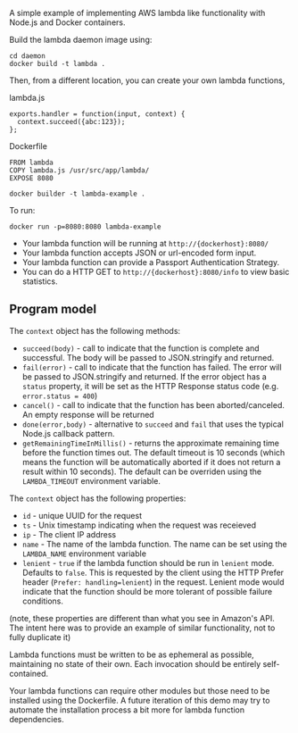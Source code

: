 A simple example of implementing AWS lambda like functionality
with Node.js and Docker containers.

Build the lambda daemon image using:

```
cd daemon
docker build -t lambda .
```

Then, from a different location, you can create your own lambda functions,

lambda.js
```
exports.handler = function(input, context) {
  context.succeed({abc:123});
};
```

Dockerfile
```
FROM lambda
COPY lambda.js /usr/src/app/lambda/
EXPOSE 8080
```

```
docker builder -t lambda-example .
```

To run:

```
docker run -p=8080:8080 lambda-example
```

* Your lambda function will be running at `http://{dockerhost}:8080/`
* Your lambda function accepts JSON or url-encoded form input.
* Your lambda function can provide a Passport Authentication Strategy.
* You can do a HTTP GET to `http://{dockerhost}:8080/info` to view
  basic statistics.

## Program model

The `context` object has the following methods:

* `succeed(body)` - call to indicate that the function is complete and
  successful. The body will be passed to JSON.stringify and returned.
* `fail(error)` - call to indicate that the function has failed. The 
  error will be passed to JSON.stringify and returned. If the error 
  object has a `status` property, it will be set as the HTTP Response
  status code (e.g. `error.status = 400`)
* `cancel()` - call to indicate that the function has been aborted/canceled.
  An empty response will be returned
* `done(error,body)` - alternative to `succeed` and `fail` that uses the
  typical Node.js callback pattern.
* `getRemainingTimeInMillis()` - returns the approximate remaining time
  before the function times out. The default timeout is 10 seconds
  (which means the function will be automatically aborted if it does
  not return a result within 10 seconds). The default can be overriden
  using the `LAMBDA_TIMEOUT` environment variable.

The `context` object has the following properties:

* `id` - unique UUID for the request
* `ts` - Unix timestamp indicating when the request was receieved
* `ip` - The client IP address
* `name` - The name of the lambda function. The name can be set using 
  the `LAMBDA_NAME` environment variable
* `lenient` - `true` if the lambda function should be run in `lenient` 
  mode. Defaults to `false`. This is requested by the client using the
  HTTP Prefer header (`Prefer: handling=lenient`) in the request. 
  Lenient mode would indicate that the function should be more tolerant
  of possible failure conditions.

(note, these properties are different than what you see in Amazon's 
API. The intent here was to provide an example of similar functionality,
not to fully duplicate it)

Lambda functions must be written to be as ephemeral as possible, maintaining
no state of their own. Each invocation should be entirely self-contained.

Your lambda functions can require other modules but those need to be
installed using the Dockerfile. A future iteration of this demo may 
try to automate the installation process a bit more for lambda function
dependencies.
